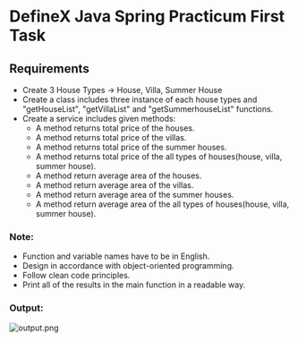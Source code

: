 # DefineX Java Spring Practicum First Task
## Requirements
- Create 3 House Types -> House, Villa, Summer House
- Create a class includes three instance of each house types and  "getHouseList", "getVillaList" and "getSummerhouseList" functions.
- Create a service includes given methods:
  - A method returns total price of the houses.
  - A method returns total price of the villas.
  - A method returns total price of the summer houses.
  - A method returns total price of the all types of houses(house, villa, summer house).
  - A method return average area of the houses.
  - A method return average area of the villas.
  - A method return average area of the summer houses.
  - A method return average area of the all types of houses(house, villa, summer house).
  
### Note:
- Function and variable names have to be in English.
- Design in accordance with object-oriented programming.
- Follow clean code principles.
- Print all of the results in the main function in a readable way.

### Output:
![output.png](output.png)
